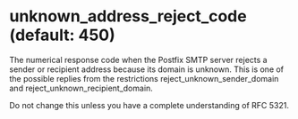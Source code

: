 # unknown_address_reject_code (default: 450)

The numerical response code when the Postfix SMTP server rejects a
sender or recipient address because its domain is unknown. This
is one of the possible replies from the restrictions
reject\_unknown\_sender\_domain and reject\_unknown\_recipient\_domain.




Do not change this unless you have a complete understanding of RFC 5321.



